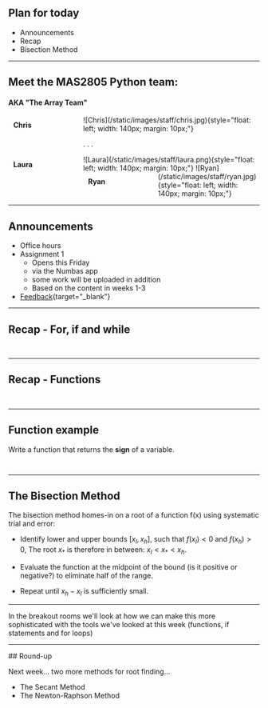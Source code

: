 ## Plan for today

* Announcements
* Recap
* Bisection Method

---

## Meet the MAS2805 Python team: 

#### AKA "The Array Team"

<div style="float:left; width: 140px; width: 130px; margin: 10px; margin-bottom: 30px;"> 
<b>Chris</b>
</div>
![Chris](/static/images/staff/chris.jpg){style="float: left; width: 140px; margin: 10px;"}

. . .

<div style="clear: both; float:left; width: 140px; width: 130px; margin: 10px"> 
<b>Laura</b>
</div>
![Laura](/static/images/staff/laura.png){style="float: left; width: 140px; margin: 10px;"}


<div style="float:left; width: 140px; width: 130px; margin: 10px"> 
<b>Ryan</b>
</div>
![Ryan](/static/images/staff/ryan.jpg){style="float: left; width: 140px; margin: 10px;"}

<br style="clear: both;">

---

## Announcements

* Office hours
* Assignment 1 
    * Opens this Friday
    * via the Numbas app 
    * some work will be uploaded in addition
    * Based on the content in weeks 1-3
* [Feedback](https://forms.ncl.ac.uk/view.php?id=9655705){target="_blank"}



---

## Recap - For, if and while


```runnable lang="python"


```

---

## Recap - Functions

```runnable lang="python"


```

---

## Function example

Write a function that returns the **sign** of a variable.


```runnable lang="python"


```


---

## The Bisection Method

The bisection method homes-in on a root of a function f(x) using systematic trial and error:

* Identify lower and upper bounds $[x_l, x_h]$, such that $f(x_l)<0$ and $f(x_{h})>0$, The root $x_*$ is therefore in between: $x_l < x_* < x_h$.

* Evaluate the function at the midpoint of the bound (is it positive or negative?) to eliminate half of the range.

* Repeat until $x_h - x_l$ is sufficiently small.

---

In the breakout rooms we'll look at how we can make this more sophisticated with the tools we've looked at this week (functions, if statements and for loops)


---

## Round-up

Next week... two more methods for root finding...

* The Secant Method
* The Newton-Raphson Method
